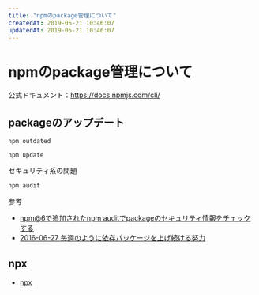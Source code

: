 ```yaml
---
title: "npmのpackage管理について"
createdAt: 2019-05-21 10:46:07
updatedAt: 2019-05-21 10:46:07
---
```


# npmのpackage管理について

公式ドキュメント：<https://docs.npmjs.com/cli/>

## packageのアップデート

```
npm outdated
```

```
npm update
```

セキュリティ系の問題

```
npm audit
```

参考

- [npm@6で追加されたnpm auditでpackageのセキュリティ情報をチェックする](https://blog.kazu69.net/2018/05/14/package_security_aware_with_npm_audit_added_npm_v6/)
- [2016-06-27 毎週のように依存パッケージを上げ続ける努力](http://techlog.voyagegroup.com/entry/2016/06/27/080000)

## npx

- [npx](https://www.npmjs.com/package/npx)


